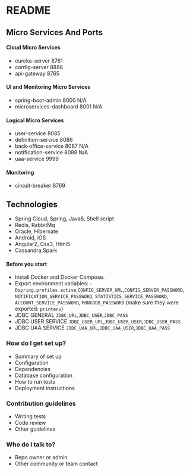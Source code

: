 # README #


## Micro Services And Ports
#### Cloud  Micro Services
* eureka-server 8761
* config-server 8888
* api-gateway 8765

#### UI and Monitoring Micro Services
* spring-boot-admin  8000 N/A
* microservices-dashboard  8001 N/A

#### Logical Micro Services
* user-service 8085
* definition-service 8086
* back-office-service 8087 N/A
* notification-service 8088 N/A
* uaa-service 9999

#### Monitoring
* circuit-breaker 8769

## Technologies ##
* Spring Cloud, Spring, Java8, Shell script
* Redis, RabbitMq
* Oracle, Hibernate
* Android, iOS
* Angular2, Css3, Html5
* Cassandra,Spark


#### Before you start
- Install Docker and Docker Compose.
- Export environment variables: `-Dspring.profiles.active`,`CONFIG_SERVER_URL`,`CONFIG_SERVER_PASSWORD`, `NOTIFICATION_SERVICE_PASSWORD`, `STATISTICS_SERVICE_PASSWORD`, `ACCOUNT_SERVICE_PASSWORD`, `MONGODB_PASSWORD` (make sure they were exported: `printenv`)
- JDBC GENERAL `JDBC_URL`,`JDBC_USER`,`JDBC_PASS`
- JDBC USER SERVICE `JDBC_USER_URL`,`JDBC_USER_USER`,`JDBC_USER_PASS`
- JDBC UAA SERVICE `JDBC_UAA_URL`,`JDBC_UAA_USER`,`JDBC_UAA_PASS`

### How do I get set up? ###

* Summary of set up
* Configuration
* Dependencies
* Database configuration
* How to run tests
* Deployment instructions

### Contribution guidelines ###

* Writing tests
* Code review
* Other guidelines

### Who do I talk to? ###

* Repo owner or admin
* Other community or team contact
